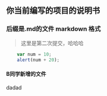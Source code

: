 ## 你当前编写的项目的说明书
### 后缀是.md的文件  markdown 格式
> 这里是第二次提交，哈哈哈
```javascript
    var num = 10;
    alert(num + 20);

```

#### B同学新增的文件
dadad